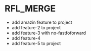 # RFL_MERGE

- add amazin feature to project
- add feature-2 to project
- add feature-3 with no-fastfoforward 
- add feature-4
- add feature-5 to project